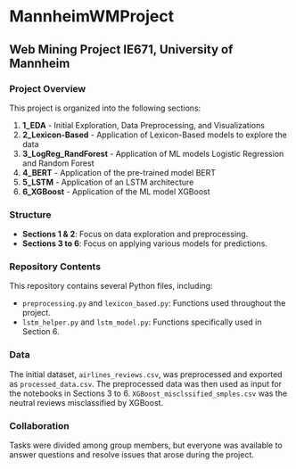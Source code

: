 # MannheimWMProject

## Web Mining Project IE671, University of Mannheim

### Project Overview
This project is organized into the following sections:

1. **1_EDA** - Initial Exploration, Data Preprocessing, and Visualizations
2. **2_Lexicon-Based** - Application of Lexicon-Based models to explore the data
3. **3_LogReg_RandForest** - Application of ML models Logistic Regression and Random Forest
4. **4_BERT** - Application of the pre-trained model BERT
5. **5_LSTM** - Application of an LSTM architecture
6. **6_XGBoost** - Application of the ML model XGBoost

### Structure
- **Sections 1 & 2**: Focus on data exploration and preprocessing.
- **Sections 3 to 6**: Focus on applying various models for predictions.

### Repository Contents
This repository contains several Python files, including:

- `preprocessing.py` and `lexicon_based.py`: Functions used throughout the project.
- `lstm_helper.py` and `lstm_model.py`: Functions specifically used in Section 6.

### Data
The initial dataset, `airlines_reviews.csv`, was preprocessed and exported as `processed_data.csv`. The preprocessed data was then used as input for the notebooks in Sections 3 to 6. `XGBoost_misclssified_smples.csv` was the neutral reviews misclassified by XGBoost.

### Collaboration
Tasks were divided among group members, but everyone was available to answer questions and resolve issues that arose during the project.
